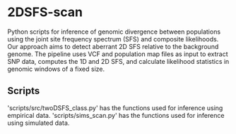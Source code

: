 # 2DSFS-scan
Python scripts for inference of genomic divergence between populations using the joint site frequency spectrum (SFS) and composite likelihoods. Our approach aims to detect aberrant 2D SFS relative to the background genome. The pipeline uses VCF and population map files as input to extract SNP data, computes the 1D and 2D SFS, and calculate likelihood statistics in genomic windows of a fixed size.

## Scripts
'scripts/src/twoDSFS_class.py' has the functions used for inference using empirical data.
'scripts/sims_scan.py' has the functions used for inference using simulated data.
